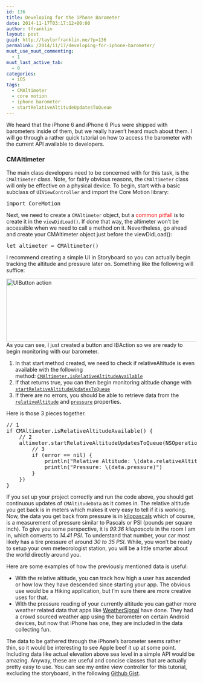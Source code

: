 ```yaml
---
id: 136
title: Developing for the iPhone Barometer
date: 2014-11-17T03:17:12+00:00
author: tfranklin
layout: post
guid: http://taylorfranklin.me/?p=136
permalink: /2014/11/17/developing-for-iphone-barometer/
muut_use_muut_commenting:
  - 1
muut_last_active_tab:
  - 0
categories:
  - iOS
tags:
  - CMAltimeter
  - core motion
  - iphone barometer
  - startRelativeAltitudeUpdatesToQueue
---
```

We heard that the iPhone 6 and iPhone 6 Plus were shipped with barometers inside of them, but we really haven&#8217;t heard much about them. I will go through a rather quick tutorial on how to access the barometer with the current API available to developers.

### CMAltimeter

The main class developers need to be concerned with for this task, is the `CMAltimeter` class. Note, for fairly obvious reasons, the `CMAltimeter` class will only be effective on a physical device. To begin, start with a basic subclass of `UIViewController` and import the Core Motion library:

<pre class="theme:classic lang:swift decode:true">import CoreMotion</pre>

Next, we need to create a `CMAltimeter` object, but a <span style="color: #ff0000;">common pitfall</span> is to create it in the `viewDidLoad()`. <!--more-->If done that way, the altimeter won&#8217;t be accessible when we need to call a method on it. Nevertheless, go ahead and create your CMAltimeter object just before the viewDidLoad():

<pre class="theme:classic lang:swift decode:true">let altimeter = CMAltimeter()</pre>

I recommend creating a simple UI in Storyboard so you can actually begin tracking the altitude and pressure later on. Something like the following will suffice:

[<img class="aligncenter size-full wp-image-182" src="http://taylorfranklin.me/wp-content/uploads/2014/11/Screen-Shot-2014-11-10-at-7.01.15-PM.png" alt="UIButton action" width="623" height="167" srcset="http://taylorfranklin.me/wp-content/uploads/2014/11/Screen-Shot-2014-11-10-at-7.01.15-PM-300x80.png 300w, http://taylorfranklin.me/wp-content/uploads/2014/11/Screen-Shot-2014-11-10-at-7.01.15-PM.png 623w" sizes="(max-width: 623px) 100vw, 623px" />](http://taylorfranklin.me/wp-content/uploads/2014/11/Screen-Shot-2014-11-10-at-7.01.15-PM.png)As you can see, I just created a button and IBAction so we are ready to begin monitoring with our barometer.

  1. In that start method created, we need to check if relativeAltitude is even available with the following method: <a href="https://developer.apple.com/library/IOs//documentation/CoreMotion/Reference/CMAltimeter_class/index.html#//apple_ref/occ/clm/CMAltimeter/isRelativeAltitudeAvailable" target="_blank"><code>CMAltimeter.isRelativeAltitudeAvailable</code></a>
  2. If that returns true, you can then begin monitoring altitude change with <a href="https://developer.apple.com/library/IOs//documentation/CoreMotion/Reference/CMAltimeter_class/index.html#//apple_ref/occ/instm/CMAltimeter/startRelativeAltitudeUpdatesToQueue:withHandler:" target="_blank"><code>startRelativeAltitudeUpdatesToQueue</code></a>
  3. If there are no errors, you should be able to retrieve data from the <a href="https://developer.apple.com/library/IOs//documentation/CoreMotion/Reference/CMAltitudeData_class/index.html#//apple_ref/occ/instp/CMAltitudeData/relativeAltitude" target="_blank"><code>relativeAltitude</code></a> and <a href="https://developer.apple.com/library/IOs//documentation/CoreMotion/Reference/CMAltitudeData_class/index.html#//apple_ref/occ/instp/CMAltitudeData/pressure" target="_blank"><code>pressure</code></a> properties.

Here is those 3 pieces together.

<pre class="theme:classic nums:false lang:swift decode:true ">// 1
if CMAltimeter.isRelativeAltitudeAvailable() {
    // 2
    altimeter.startRelativeAltitudeUpdatesToQueue(NSOperationQueue.mainQueue(), withHandler: { data, error in
        // 3
        if (error == nil) {
            println("Relative Altitude: \(data.relativeAltitude)")
            println("Pressure: \(data.pressure)")
        }
    })
}</pre>

If you set up your project correctly and run the code above, you should get continuous updates of `CMAltitudeData` as it comes in. The relative altitude you get back is in meters which makes it very easy to tell if it is working. Now, the data you get back from pressure is in <a href="http://www.aqua-calc.com/what-is/pressure/kilopascal" target="_blank">kilopascals</a> which of course, is a measurement of pressure similar to Pascals or PSI (pounds per square inch). To give you some perspective, it is _99.36 kilopascals_ in the room I am in, which converts to _14.41 PSI_. To understand that number, your car most likely has a tire pressure of around _30 to 35 PSI_. While, you won&#8217;t be ready to setup your own meteorologist station, you will be a little smarter about the world directly around you.

Here are some examples of how the previously mentioned data is useful:

  * With the relative altitude, you can track how high a user has ascended or how low they have descended since starting your app. The obvious use would be a Hiking application, but I&#8217;m sure there are more creative uses for that.
  * With the pressure reading of your currently altitude you can gather more weather related data that apps like <a href="https://itunes.apple.com/us/app/weathersignal-barometer-for/id924529896?ls=1" target="_blank">WeatherSignal</a> have done. They had a crowd sourced weather app using the barometer on certain Android devices, but now that iPhone has one, they are included in the data collecting fun.

The data to be gathered through the iPhone&#8217;s barometer seems rather thin, so it would be interesting to see Apple beef it up at some point. Including data like actual elevation above sea level in a simple API would be amazing. Anyway, these are useful and concise classes that are actually pretty easy to use. You can see my entire view controller for this tutorial, excluding the storyboard, in the following <a href="https://gist.github.com/tfrank64/096cdb916f340c740a95" target="_blank">Github Gist</a>.

<!-- AdSense Now! Lite: PreFiltered - NoAds [ WP is not in the loop. ] -->